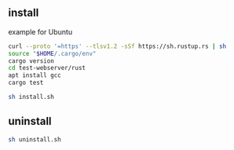 ## install

example for Ubuntu

```bash
curl --proto '=https' --tlsv1.2 -sSf https://sh.rustup.rs | sh
source "$HOME/.cargo/env"
cargo version
cd test-webserver/rust
apt install gcc
cargo test

sh install.sh
```

## uninstall

```bash
sh uninstall.sh
```
